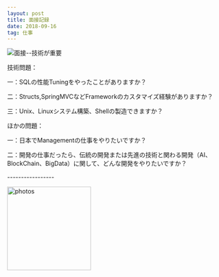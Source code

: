 ```yaml
---
layout: post
title: 面接記録
date: 2018-09-16
tag: 仕事
---
```


 ![面接--技術が重要](http://osg1u3s09.bkt.clouddn.com/image/jpg/material/DSC_Tianjin%20%28small%29.jpg)

<p> 技術問題：</p>
<p> 一：SQLの性能Tuningをやったことがありますか？</p>
<p> 二：Structs,SpringMVCなどFrameworkのカスタマイズ経験がありますか？</p>
<p> 三：Unix、Linuxシステム構築、Shellの製造できますか？</p>
<p> ほかの問題：</p>
<p> 一：日本でManagementの仕事をやりたいですか？</p>
<p> 二：開発の仕事だったら、伝統の開発または先進の技術と関わる開発（AI、BlockChain、BigData）に関して、どんな開発をやりたいですか？</p>
-----------------
 
<a href="/photos/" target="_blank"><img src="http://omjh2j5h3.bkt.clouddn.com/%E5%A4%A9%E7%AD%96.jpg" width="195" height="195" alt="photos"/></a>

